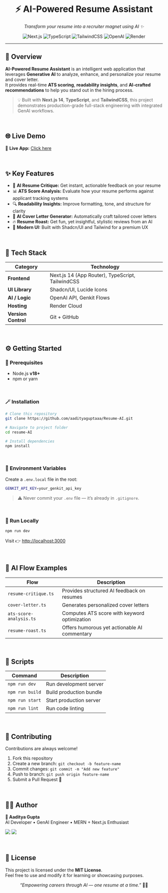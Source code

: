<h1 align="center">⚡ AI-Powered Resume Assistant</h1>

<p align="center">
  <em>Transform your resume into a recruiter magnet using AI ✨</em>
</p>

<p align="center">
  <img src="https://img.shields.io/badge/Next.js-14-black?style=for-the-badge&logo=nextdotjs" alt="Next.js" />
  <img src="https://img.shields.io/badge/TypeScript-3178C6?style=for-the-badge&logo=typescript&logoColor=white" alt="TypeScript" />
  <img src="https://img.shields.io/badge/TailwindCSS-38B2AC?style=for-the-badge&logo=tailwindcss&logoColor=white" alt="TailwindCSS" />
  <img src="https://img.shields.io/badge/OpenAI-412991?style=for-the-badge&logo=openai&logoColor=white" alt="OpenAI" />
  <img src="https://img.shields.io/badge/Deployed%20on-Render-46E3B7?style=for-the-badge&logo=render&logoColor=black" alt="Render" />
</p>

---




## 🚀 Overview

**AI-Powered Resume Assistant** is an intelligent web application that leverages **Generative AI** to analyze, enhance, and personalize your resume and cover letter.  
It provides real-time **ATS scoring**, **readability insights**, and **AI-crafted recommendations** to help you stand out in the hiring process.

> 💡 Built with **Next.js 14**, **TypeScript**, and **TailwindCSS**, this project demonstrates production-grade full-stack engineering with integrated GenAI workflows.


<br>


## 🌐 Live Demo

🔗 **Live App:** [Click here](https://resume-ai-ovkr.onrender.com/)  


<br>


## ✨ Key Features

- 🧠 **AI Resume Critique:** Get instant, actionable feedback on your resume  
- 📊 **ATS Score Analysis:** Evaluate how your resume performs against applicant tracking systems  
- 🔍 **Readability Insights:** Improve formatting, tone, and structure for clarity  
- 💼 **AI Cover Letter Generator:** Automatically craft tailored cover letters  
- 🔥 **Resume Roast:** Get fun, yet insightful, stylistic reviews from an AI  
- 🎨 **Modern UI:** Built with Shadcn/UI and Tailwind for a premium UX  


<br>


## 🧩 Tech Stack

| Category | Technology |
|-----------|-------------|
| **Frontend** | Next.js 14 (App Router), TypeScript, TailwindCSS |
| **UI Library** | Shadcn/UI, Lucide Icons |
| **AI / Logic** | OpenAI API, Genkit Flows |
| **Hosting** | Render Cloud |
| **Version Control** | Git + GitHub |



<br>

## ⚙️ Getting Started



### 🧰 Prerequisites
- Node.js **v18+**
- npm or yarn

<br>

### 🪄 Installation

```bash
# Clone this repository
git clone https://github.com/aadityaguptaaa/Resume-AI.git

# Navigate to project folder
cd resume-AI

# Install dependencies
npm install
```

<br>

### 🔐 Environment Variables

Create a `.env.local` file in the root:

```bash
GENKIT_API_KEY=your_genkit_api_key
```

> ⚠️ Never commit your `.env` file — it’s already in `.gitignore`.

<br>

### 🧠 Run Locally

```bash
npm run dev
```

Visit 👉 [http://localhost:3000](http://localhost:3000)

<br>



## 🧠 AI Flow Examples

| Flow | Description |
|------|--------------|
| `resume-critique.ts` | Provides structured AI feedback on resumes |
| `cover-letter.ts` | Generates personalized cover letters |
| `ats-score-analysis.ts` | Computes ATS score with keyword optimization |
| `resume-roast.ts` | Offers humorous yet actionable AI commentary |


<br>



## 🧰 Scripts

| Command | Description |
|----------|-------------|
| `npm run dev` | Run development server |
| `npm run build` | Build production bundle |
| `npm run start` | Start production server |
| `npm run lint` | Run code linting |


<br>



## 🤝 Contributing

Contributions are always welcome!  
1. Fork this repository  
2. Create a new branch: `git checkout -b feature-name`  
3. Commit changes: `git commit -m "Add new feature"`  
4. Push to branch: `git push origin feature-name`  
5. Submit a Pull Request 🚀  

<br>



## 🧑‍💻 Author

**👋 Aaditya Gupta**  
AI Developer • GenAI Engineer • MERN + Next.js Enthusiast  

<p>
<a href="https://github.com/aadityaguptaaa"><img src="https://img.shields.io/badge/GitHub-171515?style=for-the-badge&logo=github&logoColor=white" /></a>
<a href="https://www.linkedin.com/in/aadityaguptaaa"><img src="https://img.shields.io/badge/LinkedIn-0077B5?style=for-the-badge&logo=linkedin&logoColor=white" /></a>
</p>


<br>


## 🪪 License

This project is licensed under the **MIT License**.  
Feel free to use and modify it for learning or showcasing purposes.



<p align="center">
  <em>“Empowering careers through AI — one resume at a time.”</em> 🧠💼
</p>
